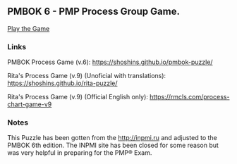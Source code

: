 ## PMBOK 6 - PMP Process Group Game.

[Play the Game](https://shoshins.github.io/pmbok-puzzle/)

### Links

PMBOK Process Game (v.6): https://shoshins.github.io/pmbok-puzzle/

Rita's Process Game (v.9) (Unoficial with translations): https://shoshins.github.io/rita-puzzle/

Rita's Process Game (v.9) (Official English only): https://rmcls.com/process-chart-game-v9

### Notes

This Puzzle has been gotten from the http://inpmi.ru and adjusted to the PMBOK 6th edition. 
The INPMI site has been closed for some reason but was very helpful in preparing for the PMP® Exam. 
